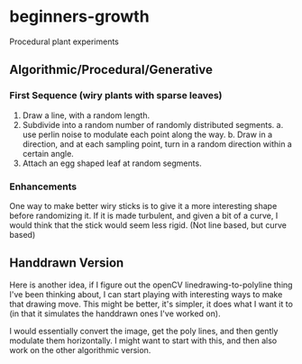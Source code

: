 # beginners-growth
Procedural plant experiments

## Algorithmic/Procedural/Generative

### First Sequence (wiry plants with sparse leaves)

1. Draw a line, with a random length.
2. Subdivide into a random number of randomly distributed segments.
  a. use perlin noise to modulate each point along the way.
  b. Draw in a direction, and at each sampling point, turn in a random direction within a certain angle.
3. Attach an egg shaped leaf at random segments.
    
### Enhancements

One way to make better wiry sticks is to give it a more interesting shape before randomizing it. 
If it is made turbulent, and given a bit of a curve, I would think that the stick would seem less rigid. 
(Not line based, but curve based)

## Handdrawn Version

Here is another idea, if I figure out the openCV linedrawing-to-polyline thing I've been thinking about, I can start playing with interesting ways to make that drawing move. 
This might be better, it's simpler, it does what I want it to (in that it simulates the handdrawn ones I've worked on). 

I would essentially convert the image, get the poly lines, and then gently modulate them horizontally. I might want to start with this, and then 
also work on the other algorithmic version.
